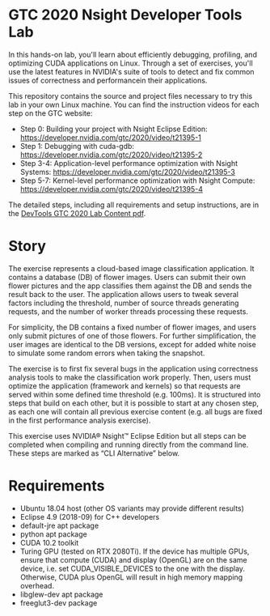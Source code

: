 # GTC 2020 Nsight Developer Tools Lab
In this hands-on lab, you'll learn about efficiently debugging, profiling, and optimizing CUDA applications on Linux.
Through a set of exercises, you'll use the latest features in NVIDIA's suite of tools to detect and fix common issues of correctness and performancein their applications.

This repository contains the source and project files necessary to try this lab in your own Linux machine. You can find the instruction videos for each step on the GTC website:
- Step 0: Building your project with Nsight Eclipse Edition: https://developer.nvidia.com/gtc/2020/video/t21395-1
- Step 1: Debugging with cuda-gdb: https://developer.nvidia.com/gtc/2020/video/t21395-2
- Step 3-4: Application-level performance optimization with Nsight Systems: https://developer.nvidia.com/gtc/2020/video/t21395-3
- Step 5-7: Kernel-level performance optimization with Nsight Compute: https://developer.nvidia.com/gtc/2020/video/t21395-4

The detailed steps, including all requirements and setup instructions, are in the [DevTools GTC 2020 Lab Content pdf](DevTools_GTC_2020_Lab_Content.pdf).

# Story
The exercise represents a cloud-based image classification application. It contains a database
(DB) of flower images. Users can submit their own flower pictures and the app classifies them
against the DB and sends the result back to the user. The application allows users to tweak
several factors including the threshold, number of source threads generating requests, and the
number of worker threads processing these requests.

For simplicity, the DB contains a fixed number of flower images, and users only submit pictures
of one of those flowers. For further simplification, the user images are identical to the DB
versions, except for added white noise to simulate some random errors when taking the
snapshot.

The exercise is to first fix several bugs in the application using correctness analysis tools to
make the classification work properly. Then, users must optimize the application (framework and
kernels) so that requests are served within some defined time threshold (e.g. 100ms). It is
structured into steps that build on each other, but it is possible to start at any chosen step, as
each one will contain all previous exercise content (e.g. all bugs are fixed in the first
performance analysis exercise).

This exercise uses NVIDIA® Nsight™ Eclipse Edition but all steps can be completed when
compiling and running directly from the command line. These steps are marked as “CLI
Alternative” below.

# Requirements
- Ubuntu 18.04 host (other OS variants may provide different results)
- Eclipse 4.9 (2018-09) for C++ developers
- default-jre apt package
- python apt package
- CUDA 10.2 toolkit
- Turing GPU (tested on RTX 2080Ti). If the device has multiple GPUs, ensure that compute (CUDA) and display (OpenGL) are on the same device, i.e. set CUDA_VISIBLE_DEVICES to the one with the display. Otherwise, CUDA plus OpenGL will result in high memory mapping overhead.
- libglew-dev apt package
- freeglut3-dev package
